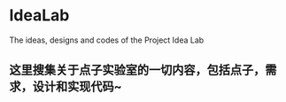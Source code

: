 # IdeaLab
The ideas, designs and codes of the Project Idea Lab  

## 这里搜集关于点子实验室的一切内容，包括点子，需求，设计和实现代码~

